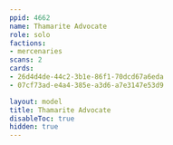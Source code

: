 ```yaml
---
ppid: 4662
name: Thamarite Advocate
role: solo
factions:
- mercenaries
scans: 2
cards:
- 26d4d4de-44c2-3b1e-86f1-70dcd67a6eda
- 07cf73ad-e4a4-385e-a3d6-a7e3147e53d9

layout: model
title: Thamarite Advocate
disableToc: true
hidden: true
---
```

